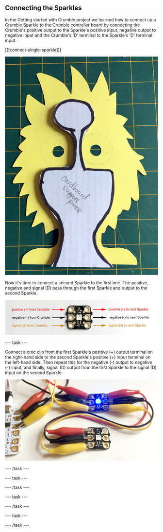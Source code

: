 ## Connecting the Sparkles

In the Getting started with Crumble project we learned how to connect up a Crumble Sparkle to the Crumble controller board by connecting the Crumble's positive output to the Sparkle's positive input, negative output to negative input and the Crumble's 'D' terminal to the Sparkle's 'D' terminal input.

[[[connect-single-sparkle]]]

![Wiring a single Sparkle](images/cardboardSupport1.png)

Now it's time to connect a second Sparkle to the first one. The positive, negative and signal (D) pass through the first Sparkle and output to the second Sparkle.

![Crumble Sparkle connections](images/sparkleconnections.jpg)

--- task ---

Connect a croc clip from the first Sparkle's positive (+) output terminal on the right-hand side to the second Sparkle's positive (+) input terminal on the left-hand side. Then repeat this for the negative (-) output to negative (-) input, and finally, signal (D) output from the first Sparkle to the signal (D) input on the second Sparkle.

![Connect second Sparkle](images/secondSparkleWireAgain.png)

--- /task ---

--- task ---



--- /task ---

--- task ---



--- /task ---

--- task ---



--- /task ---
